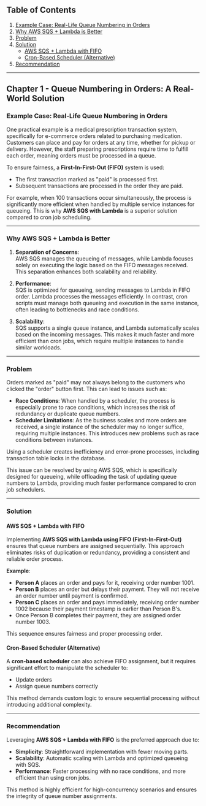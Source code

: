 ## Table of Contents

1. [Example Case: Real-Life Queue Numbering in Orders](#example-case-real-life-queue-numbering-in-orders)
2. [Why AWS SQS + Lambda is Better](#why-aws-sqs--lambda-is-better)
3. [Problem](#problem)
4. [Solution](#solution)
   - [AWS SQS + Lambda with FIFO](#aws-sqs--lambda-with-fifo)
   - [Cron-Based Scheduler (Alternative)](#cron-based-scheduler-alternative)
5. [Recommendation](#recommendation)

---

## Chapter 1 - Queue Numbering in Orders: A Real-World Solution

### Example Case: Real-Life Queue Numbering in Orders

One practical example is a medical prescription transaction system, specifically for e-commerce orders related to purchasing medication. Customers can place and pay for orders at any time, whether for pickup or delivery. However, the staff preparing prescriptions require time to fulfill each order, meaning orders must be processed in a queue.

To ensure fairness, a **First-In-First-Out (FIFO)** system is used:

- The first transaction marked as "paid" is processed first.
- Subsequent transactions are processed in the order they are paid.

For example, when 100 transactions occur simultaneously, the process is significantly more efficient when handled by multiple service instances for queueing. This is why **AWS SQS with Lambda** is a superior solution compared to cron job scheduling.

---

### Why AWS SQS + Lambda is Better

1. **Separation of Concerns**:  
   AWS SQS manages the queueing of messages, while Lambda focuses solely on executing the logic based on the FIFO messages received. This separation enhances both scalability and reliability.

2. **Performance**:  
   SQS is optimized for queueing, sending messages to Lambda in FIFO order. Lambda processes the messages efficiently. In contrast, cron scripts must manage both queueing and execution in the same instance, often leading to bottlenecks and race conditions.

3. **Scalability**:  
   SQS supports a single queue instance, and Lambda automatically scales based on the incoming messages. This makes it much faster and more efficient than cron jobs, which require multiple instances to handle similar workloads.

---

### Problem

Orders marked as "paid" may not always belong to the customers who clicked the "order" button first. This can lead to issues such as:

- **Race Conditions**: When handled by a scheduler, the process is especially prone to race conditions, which increases the risk of redundancy or duplicate queue numbers.
- **Scheduler Limitations**: As the business scales and more orders are received, a single instance of the scheduler may no longer suffice, requiring multiple instances. This introduces new problems such as race conditions between instances.

Using a scheduler creates inefficiency and error-prone processes, including transaction table locks in the database.

This issue can be resolved by using AWS SQS, which is specifically designed for queueing, while offloading the task of updating queue numbers to Lambda, providing much faster performance compared to cron job schedulers.

---

### Solution

#### AWS SQS + Lambda with FIFO

Implementing **AWS SQS with Lambda using FIFO (First-In-First-Out)** ensures that queue numbers are assigned sequentially. This approach eliminates risks of duplication or redundancy, providing a consistent and reliable order process.

**Example**:

- **Person A** places an order and pays for it, receiving order number 1001.
- **Person B** places an order but delays their payment. They will not receive an order number until payment is confirmed.
- **Person C** places an order and pays immediately, receiving order number 1002 because their payment timestamp is earlier than Person B's.
- Once Person B completes their payment, they are assigned order number 1003.

This sequence ensures fairness and proper processing order.

#### Cron-Based Scheduler (Alternative)

A **cron-based scheduler** can also achieve FIFO assignment, but it requires significant effort to manipulate the scheduler to:

- Update orders
- Assign queue numbers correctly

This method demands custom logic to ensure sequential processing without introducing additional complexity.

---

### Recommendation

Leveraging **AWS SQS + Lambda with FIFO** is the preferred approach due to:

- **Simplicity**: Straightforward implementation with fewer moving parts.
- **Scalability**: Automatic scaling with Lambda and optimized queueing with SQS.
- **Performance**: Faster processing with no race conditions, and more efficient than using cron jobs.

This method is highly efficient for high-concurrency scenarios and ensures the integrity of queue number assignments.
